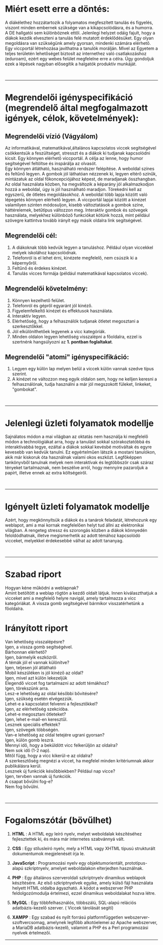 # Miért esett erre a döntés:

A diákélethez hozzátartozik a folyamatos megfeszített tanulás és figyelés, viszont minden embernek szüksége van a kikapcsolódásra, és a humorra.<br>
A DE hallgatói sem különböznek ettől. Jelenlegi helyzet odáig fajult, hogy a diákok kezdik elveszteni a tanulás felé mutatott érdeklődésüket. Egy olyan megoldásra van szükségünk amely gyorsan, mindenki számára elérhető. Egy viccportál létrehozása javíthatna a tanulók morálján. Mivel az Egyetem a teljes területén lehetőséget biztosít az internethez való csatlakozáshoz (eduroam), ezért egy webes felület megfelelne erre a célra. Úgy gondoljuk ezek a lépések nagyban elősegítik a halgatók produktív munkáját.

<br>

------------------------------------------------------

# Megrendelői igényspecifikáció (megrendelő által megfogalmazott igények, célok, követelmények):

## Megrendelői vízió (Vágyálom)
Az informatikával, matematikával,általános kapcsolatos viccek segítségével csökkentsük a feszültséget, stresszt és a diákok ki tudjanak kapcsolódni kicsit. Egy könnyen elérhető viccportál. A célja az lenne, hogy humor segítségével feltöltse és inspárálja az olvasót.<br>
Egy könnyen átlátható, használható rendszer felépítése. A weboldal színes és feltűnő legyen. A gombok jól láthatóan nézzenek ki, legyen eltérő színűk, mintázatuk az oldal főkoncepciójához képest, de maradjanak összhangban. Az oldal használata közben, ha megváltozik a képarány jól alkalmazkodjon hozzá a weboldal, úgy is jól használható maradjon. Törekedni kell az egyszerű, de ötletes megoldásokhoz. A weboldal több lapja között való lépegetés könnyen elérhető legyen. A viccportál lapjai között a kinézet valamilyen szinten módosuljon, kisebb változtatások a gombok színe, háttérelemek, betűtípus változzon meg. Interaktív gombok és szövegek használata, melyekhez különböző funkciókat kötünk hozzá, mint például szövegre kattintva tovább irányít egy másik oldalra link segítségével.

## Megrendelői cél: 
1. A diákoknak több kedvük legyen a tanuláshoz. Például olyan viccekkel melyek iskolához kapcsolódnak.
2. Telefonról is el lehet érni, kinézete megfelelő, nem csúszik ki a képernyőről.
3. Feltűnő és érdekes kinézet.
4. Tanulás vicces formája (például matematikával kapcsolatos viccek).

## Megrendelői követelmény:
1. Könnyen kezelhető felület.
2. Telefonról és gépről egyaránt jól kinéző.
3. Figyelemfelkeltő kinézet és effektusok használata.
4. Interaktív legyen.
5. Elérhetőség, hogy a felhasználók tudjanak ötletet megosztani a szerkesztőkkel.
6. Jól elkülöníthetőek legyenek a vicc kategóriák.
7. Minden oldalon legyen lehetőség visszalépni a főoldalra, ezzel is szertnénk hangsúlyozni az **1. pontban foglaltakat**.

## Megrendelői "atomi" igényspecifikáció:
1. Legyen egy külön lap melyen belül a viccek külön vannak szedve típus szerint.
2. A kinézet ne változzon meg egyik oldalon sem, hogy ne kelljen keresni a felhasználónak, tudja használni a már jól megszokott füleket, linkeket, "gombokat".

<br>

------------------------------------------------------

# Jelenlegi üzleti folyamatok modellje
Sajnálatos módon a mai világban az oktatás nem használja ki megfelelő módon a technológiákat arra, hogy a tanulást sokkal szórakoztatóbbá és interaktívabbá tegye, ezáltal a diákok sokkal kevésbé motiváltak és egyre kevesebb van kedvük tanulni. Ez egyértelműen látszik a mostani tanulókon, akik már kiskoruk óta használnak valami okos eszközt. Legfőképpen tankönyvből tanulnak melyek nem interaktívak és legtöbbször csak száraz tényeket tartalmaznak, nem beszélve arról, hogy mennyire pazaroljuk a papírt, illetve ennek az extra költségeiről.

<br>

------------------------------------------------------

# Igényelt üzleti folyamatok modellje
Azért, hogy megkönnyítsük a diákok és a tanárok feladatát, létrehozunk egy weblapot, ami a mai kornak megfelelően
helyt tud állni az elektronikai világban. A rengeteg stressz és szorongás közben a diákok könnyedén feloldódhatnak, illetve megismerhetik az adott témához kapcsolódó vicceket, melyekkel érdekesebbé válhat az adott tananyag. 

<br>

------------------------------------------------------

# Szabad riport
Hogyan kéne működni a weblapnak?<br>
Amint betöltött a weblap rögtön a kezdő oldalt látjuk. Innen kiválaszthatjuk a vicceket ami a megfelelő helyre navigál, amely tartalmazza a vicc kategóriákat. A vissza gomb segítségével bármikor visszatérhetünk a főoldalra. 

# Irányított riport
 Van lehetőség visszalépésre?<br>
 Igen, a vissza gomb segítségével.<br>
 Bárhonnan elérhető?<br>
 Igen, bármelyik eszközről.<br>
 A témák jól el vannak különítve?<br>
 Igen, teljesen jól átlátható<br>
 Mobil készüléken is jól kinéző az oldal?<br>
 Igen, mivel azt külön lekezeljük<br>
 Elegendő viccet fog tartalmazni az adott témákhoz?<br>
 Igen, törekszünk arra.<br>
 Lesz-e lehetőség az oldal későbbi bővitésére?<br>
 Igen, szükség esetén elvégezzük.<br>
 Lehet-e a kapcsolatot felvenni a fejlesztőkkel?<br>
 Igen, az elérhetőség szekcióba.<br>
 Lehet-e megosztani ötleteket?<br>
 Igen, lehet e-mail-en keresztűl.<br>
 Lesznek speciális effektek?<br>
 Igen, szövegek többségén.<br>
 Van-e lehetőség az oldal tetejére ugrani gyorsan?<br>
 Igen, külön gomb leszrá.<br>
 Mennyi idő, hogy a beküldött vicc felkerüljön az oldalra?<br>
 Nem sok idő (1-2 nap). <br>
 Mitől függ, hogy a vicc kikerül-e az oldalra?<br>
 A szerkesztőség megnézi a viccet, ha megfelel minden kritériumnak akkor publikálásra kerül.<br>
 Lesznek új funkciók későbbiekben? Például nap vicce?<br>
 Igen, tervben vannak új funkciók.<br>
 A csapat bővülni fog-e?<br>
 Nem fog bővülni.

<br>

------------------------------------------------------

# Fogalomszótár (bövűlhet)

1. **HTML** : A HTML egy leíró nyelv, melyet weboldalak készítéséhez fejlesztettek ki, és mára már internetes szabvánnyá vált.

2. **CSS** : Egy stílusleíró nyelv, mely a HTML vagy XHTML típusú strukturált dokumentumok megjelenését írja le.

3. **JavaScript** : Programozási nyelv egy objektumorientált, prototípus-alapú szkriptnyelv, amelyet weboldalakon elterjedten használnak.

4. **PHP** : Egy általános szerveroldali szkriptnyelv dinamikus weblapok készítésére. Az első szkriptnyelvek egyike, amely külső fájl használata helyett HTML oldalba ágyazható. A kódot a webszerver PHP feldolgozómodulja értelmezi, ezzel dinamikus weboldalakat hozva létre.

5. **MySQL** : Egy többfelhasználós, többszálú, SQL-alapú relációs adatbázis-kezelő szerver. ( Viccek tárolását segití)

6. **XAMPP** : Egy szabad és nyílt forrású platformfüggetlen webszerver-szoftvercsomag, amelynek legfőbb alkotóelemei az Apache webszerver, a MariaDB adatbázis-kezelő, valamint a PHP és a Perl programozási nyelvek értelmezői.
------------------------------------------------------